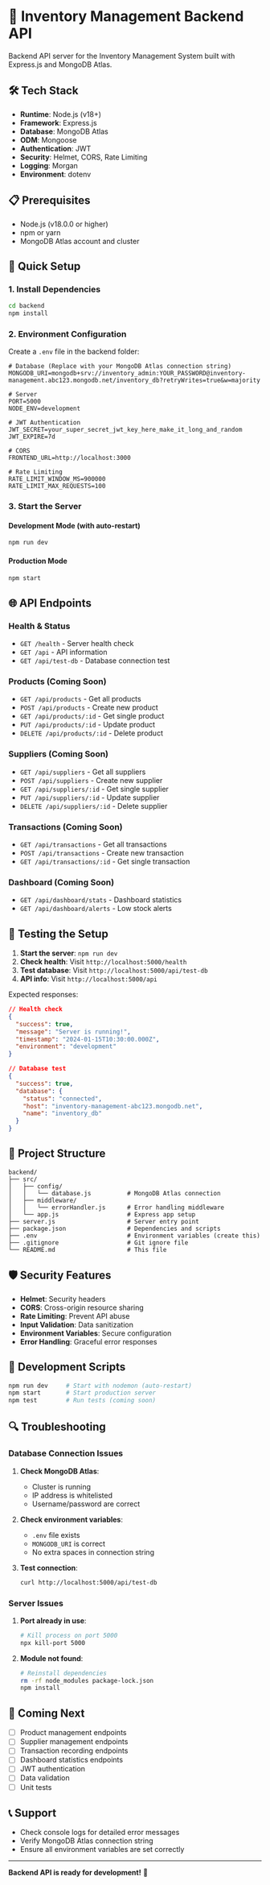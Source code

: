 # 🚀 Inventory Management Backend API

Backend API server for the Inventory Management System built with Express.js and MongoDB Atlas.

## 🛠️ Tech Stack

- **Runtime**: Node.js (v18+)
- **Framework**: Express.js
- **Database**: MongoDB Atlas
- **ODM**: Mongoose
- **Authentication**: JWT
- **Security**: Helmet, CORS, Rate Limiting
- **Logging**: Morgan
- **Environment**: dotenv

## 📋 Prerequisites

- Node.js (v18.0.0 or higher)
- npm or yarn
- MongoDB Atlas account and cluster

## 🚀 Quick Setup

### 1. Install Dependencies
```bash
cd backend
npm install
```

### 2. Environment Configuration
Create a `.env` file in the backend folder:

```env
# Database (Replace with your MongoDB Atlas connection string)
MONGODB_URI=mongodb+srv://inventory_admin:YOUR_PASSWORD@inventory-management.abc123.mongodb.net/inventory_db?retryWrites=true&w=majority

# Server
PORT=5000
NODE_ENV=development

# JWT Authentication
JWT_SECRET=your_super_secret_jwt_key_here_make_it_long_and_random
JWT_EXPIRE=7d

# CORS
FRONTEND_URL=http://localhost:3000

# Rate Limiting
RATE_LIMIT_WINDOW_MS=900000
RATE_LIMIT_MAX_REQUESTS=100
```

### 3. Start the Server

#### Development Mode (with auto-restart)
```bash
npm run dev
```

#### Production Mode
```bash
npm start
```

## 🌐 API Endpoints

### Health & Status
- `GET /health` - Server health check
- `GET /api` - API information
- `GET /api/test-db` - Database connection test

### Products (Coming Soon)
- `GET /api/products` - Get all products
- `POST /api/products` - Create new product
- `GET /api/products/:id` - Get single product
- `PUT /api/products/:id` - Update product
- `DELETE /api/products/:id` - Delete product

### Suppliers (Coming Soon)
- `GET /api/suppliers` - Get all suppliers
- `POST /api/suppliers` - Create new supplier
- `GET /api/suppliers/:id` - Get single supplier
- `PUT /api/suppliers/:id` - Update supplier
- `DELETE /api/suppliers/:id` - Delete supplier

### Transactions (Coming Soon)
- `GET /api/transactions` - Get all transactions
- `POST /api/transactions` - Create new transaction
- `GET /api/transactions/:id` - Get single transaction

### Dashboard (Coming Soon)
- `GET /api/dashboard/stats` - Dashboard statistics
- `GET /api/dashboard/alerts` - Low stock alerts

## 🧪 Testing the Setup

1. **Start the server**: `npm run dev`
2. **Check health**: Visit `http://localhost:5000/health`
3. **Test database**: Visit `http://localhost:5000/api/test-db`
4. **API info**: Visit `http://localhost:5000/api`

Expected responses:
```json
// Health check
{
  "success": true,
  "message": "Server is running!",
  "timestamp": "2024-01-15T10:30:00.000Z",
  "environment": "development"
}

// Database test
{
  "success": true,
  "database": {
    "status": "connected",
    "host": "inventory-management-abc123.mongodb.net",
    "name": "inventory_db"
  }
}
```

## 🔧 Project Structure

```
backend/
├── src/
│   ├── config/
│   │   └── database.js          # MongoDB Atlas connection
│   ├── middleware/
│   │   └── errorHandler.js      # Error handling middleware
│   └── app.js                   # Express app setup
├── server.js                    # Server entry point
├── package.json                 # Dependencies and scripts
├── .env                         # Environment variables (create this)
├── .gitignore                   # Git ignore file
└── README.md                    # This file
```

## 🛡️ Security Features

- **Helmet**: Security headers
- **CORS**: Cross-origin resource sharing
- **Rate Limiting**: Prevent API abuse
- **Input Validation**: Data sanitization
- **Environment Variables**: Secure configuration
- **Error Handling**: Graceful error responses

## 📝 Development Scripts

```bash
npm run dev     # Start with nodemon (auto-restart)
npm start       # Start production server
npm test        # Run tests (coming soon)
```

## 🔍 Troubleshooting

### Database Connection Issues
1. **Check MongoDB Atlas**:
   - Cluster is running
   - IP address is whitelisted
   - Username/password are correct

2. **Check environment variables**:
   - `.env` file exists
   - `MONGODB_URI` is correct
   - No extra spaces in connection string

3. **Test connection**:
   ```bash
   curl http://localhost:5000/api/test-db
   ```

### Server Issues
1. **Port already in use**:
   ```bash
   # Kill process on port 5000
   npx kill-port 5000
   ```

2. **Module not found**:
   ```bash
   # Reinstall dependencies
   rm -rf node_modules package-lock.json
   npm install
   ```

## 🚧 Coming Next

- [ ] Product management endpoints
- [ ] Supplier management endpoints  
- [ ] Transaction recording endpoints
- [ ] Dashboard statistics endpoints
- [ ] JWT authentication
- [ ] Data validation
- [ ] Unit tests

## 📞 Support

- Check console logs for detailed error messages
- Verify MongoDB Atlas connection string
- Ensure all environment variables are set correctly

---

**Backend API is ready for development!** 🎉 